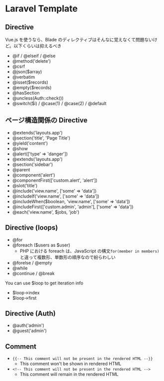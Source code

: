 # Laravel Template

## Directive

Vue.js を使うなら、Blade のディレクティブはそんなに覚えなくて問題ないけど。以下くらいは抑えるべき

- @if / @elseif / @else
- @method('delete')
- @csrf
- @json(\$array)
- @verbatim
- @isset(\$records)
- @empty(\$records)
- @hasSection
- @uncless(Auth::check())
- @switch(\$i) / @case(1) / @case(2) / @default

## ページ構造関係の Directive

- @extends('layouts.app')
- @section('title', 'Page Title')
- @yield('content')
- @show
- @alert(['type' => 'danger'])
- @extends('layouts.app')
- @section('sidebar')
- @parent
- @component('alert')
- @componentFirst(['custom.alert', 'alert'])
- @slot('title')
- @include('view.name', ['some' => 'data'])
- @includeIf('view.name', ['some' => 'data'])
- @includeWhen($boolean, 'view.name', ['some' => 'data'])
- @includeFirst(['custom.admin', 'admin'], ['some' => 'data'])
- @each('view.name', $jobs, 'job')


## Directive (loops)
- @for
- @foreach ($users as $user)
  - PHP における foreach は、JavaScript の構文`for(member in members)`と違って複数形、単数形の順序なので紛らわしい
- @forelse / @empty
- @while
- @continue / @break

You can use \$loop to get iteration info

- \$loop->index
- \$loop->first

## Directive (Auth)

- @auth('admin')
- @guest('admin')

## Comment

- `{{-- This comment will not be present in the rendered HTML --}}`
  - This comment won't be shown in rendered HTML
- `<!-- This comment will not be present in the rendered HTML -->`
  - This comment will remain in the rendered HTML
